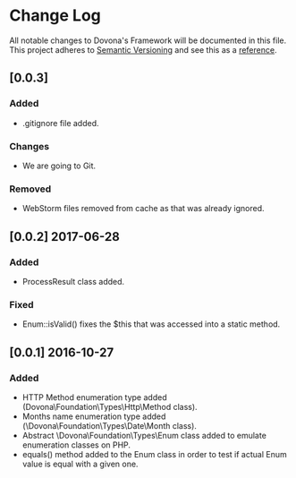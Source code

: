 # Change Log
All notable changes to Dovona's Framework will be documented in this file.
This project adheres to [Semantic Versioning](http://semver.org/) and see this as a [reference](http://keepachangelog.com/).

## [0.0.3] 

### Added
- .gitignore file added.

### Changes
- We are going to Git.

### Removed
- WebStorm files removed from cache as that was already ignored.


## [0.0.2] 2017-06-28

### Added
- ProcessResult class added.

### Fixed
- Enum::isValid() fixes the $this that was accessed into a static method.


## [0.0.1] 2016-10-27 

### Added
- HTTP Method enumeration type added (Dovona\\Foundation\\Types\\Http\\Method class).
- Months name enumeration type added (\\Dovona\\Foundation\\Types\\Date\\Month class).
- Abstract \\Dovona\\Foundation\\Types\\Enum class added to emulate enumeration classes on PHP.
- equals() method added to the Enum class in order to test if actual Enum value is equal with a given one.